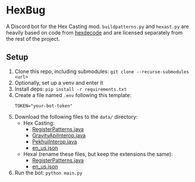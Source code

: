 # HexBug
A Discord bot for the Hex Casting mod. `buildpatterns.py` and `hexast.py` are heavily based on code from [hexdecode](https://github.com/gchpaco/hexdecode) and are licensed separately from the rest of the project.

## Setup
1. Clone this repo, including submodules: `git clone --recurse-submodules <url>`
2. Optionally, set up a venv and enter it
3. Install deps: `pip install -r requirements.txt`
4. Create a file named `.env` following this template:
    ```env
    TOKEN="your-bot-token"
    ```
5. Download the following files to the `data/` directory:
    * Hex Casting:
        * [RegisterPatterns.java](https://github.com/gamma-delta/HexMod/blob/main/Common/src/main/java/at/petrak/hexcasting/common/casting/RegisterPatterns.java)
        * [GravityApiInterop.java](https://github.com/gamma-delta/HexMod/blob/main/Fabric/src/main/java/at/petrak/hexcasting/fabric/interop/gravity/GravityApiInterop.java)
        * [PekhuiInterop.java](https://github.com/gamma-delta/HexMod/blob/main/Common/src/main/java/at/petrak/hexcasting/interop/pehkui/PehkuiInterop.java)
        * [en_us.json](https://github.com/gamma-delta/HexMod/blob/main/Common/src/main/resources/assets/hexcasting/lang/en_us.json)
    * Hexal (rename these files, but keep the extensions the same):
        * [RegisterPatterns.java](https://github.com/Talia-12/Hexal/blob/main/Common/src/main/java/ram/talia/hexal/common/casting/RegisterPatterns.java)
        * [en_us.json](https://github.com/Talia-12/Hexal/blob/main/Common/src/main/resources/assets/hexal/lang/en_us.json)
6. Run the bot: `python main.py`
